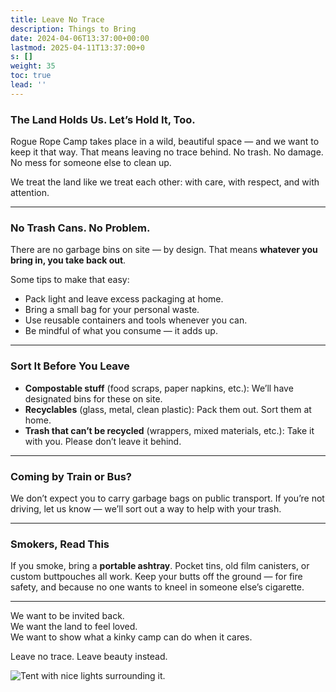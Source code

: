 ```yaml
---
title: Leave No Trace
description: Things to Bring
date: 2024-04-06T13:37:00+00:00
lastmod: 2025-04-11T13:37:00+0
s: []
weight: 35
toc: true
lead: ''
---
```


### The Land Holds Us. Let’s Hold It, Too.

Rogue Rope Camp takes place in a wild, beautiful space — and we want to keep it that way. That means leaving no trace behind. No trash. No damage. No mess for someone else to clean up.

We treat the land like we treat each other: with care, with respect, and with attention.

---

### No Trash Cans. No Problem.

There are no garbage bins on site — by design. That means **whatever you bring in, you take back out**.

Some tips to make that easy:
- Pack light and leave excess packaging at home.
- Bring a small bag for your personal waste.
- Use reusable containers and tools whenever you can.
- Be mindful of what you consume — it adds up.

---

### Sort It Before You Leave

- **Compostable stuff** (food scraps, paper napkins, etc.): We’ll have designated bins for these on site.  
- **Recyclables** (glass, metal, clean plastic): Pack them out. Sort them at home.  
- **Trash that can’t be recycled** (wrappers, mixed materials, etc.): Take it with you. Please don’t leave it behind.

---

### Coming by Train or Bus?

We don’t expect you to carry garbage bags on public transport. If you’re not driving, let us know — we’ll sort out a way to help with your trash.

---

### Smokers, Read This

If you smoke, bring a **portable ashtray**. Pocket tins, old film canisters, or custom buttpouches all work. Keep your butts off the ground — for fire safety, and because no one wants to kneel in someone else’s cigarette.

---

We want to be invited back.  
We want the land to feel loved.  
We want to show what a kinky camp can do when it cares.

Leave no trace. Leave beauty instead.

![Tent with nice lights surrounding it.](/images/tent.jpg)

